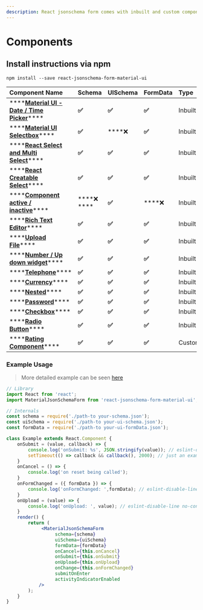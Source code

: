 ```yaml
---
description: React jsonschema form comes with inbuilt and custom components
---
```


# Components

## Install instructions via npm

```text
npm install --save react-jsonschema-form-material-ui
```

| **Component Name** | Schema | UISchema | FormData | Type | **Status** |
| :--- | :--- | :--- | :--- | :--- | :--- |
| \*\*\*\*[**Material UI - Date / Time Picker**](material-ui-date-time-picker.md)\*\*\*\* |     **✅**  |     **✅**  |     **✅**   | Inbuilt |  ****[**Done**](material-ui-date-time-picker.md)\*\*\*\* |
| \*\*\*\*[**Material UI Selectbox**](select-box/material-select.md)\*\*\*\* |     **✅**   |   ****❌  |     **✅**   | Inbuilt |  [**Done**](select-box/react-select.md)\*\*\*\* |
| \*\*\*\*[**React Select and Multi Select**](select-box/react-select.md)\*\*\*\* |     **✅**  |     **✅**   |     **✅**   | Inbuilt |  [**Done**](select-box/react-select.md)\*\*\*\* |
| \*\*\*\*[**React Creatable Select**](select-box/creatable-select.md)\*\*\*\* |     **✅**  |     **✅**   |     **✅**   | Inbuilt |  [**Done**](select-box/creatable-select.md)\*\*\*\* |
| \*\*\*\*[**Component active / inactive**](component-active-inactive.md)\*\*\*\* |   ****❌  **** |     **✅**   |   ****❌  | Inbuilt |  [**Done**](component-active-inactive.md)\*\*\*\* |
| \*\*\*\*[**Rich Text Editor**](rich-text-editor.md)\*\*\*\* |     **✅**  |     **✅**   |     **✅**   | Inbuilt |  [**Done**](rich-text-editor.md)\*\*\*\* |
| \*\*\*\*[**Upload File**](upload-file.md)\*\*\*\* |     **✅**   |     **✅**   |     **✅**   | Inbuilt |  [**Done**](upload-file.md)\*\*\*\* |
| \*\*\*\*[**Number / Up down widget**](number-up-down-widget.md)\*\*\*\* |     **✅**  |     **✅**   |     **✅**   | Inbuilt |  [**Done**](number-up-down-widget.md)\*\*\*\* |
| \*\*\*\*[**Telephone**](telephone.md)\*\*\*\* |     **✅**  |     **✅**   |     **✅**   | Inbuilt |  [**Done**](currency.md)\*\*\*\* |
| \*\*\*\*[**Currency**](currency.md)\*\*\*\* |     **✅**  |     **✅**   |     **✅**   | Inbuilt |  [**Done**](currency.md)\*\*\*\* |
| \*\*\*\*[**Nested**](nested.md)\*\*\*\* |     **✅**  |     **✅**   |     **✅**   | Inbuilt |  [**Done**](nested.md)\*\*\*\* |
| \*\*\*\*[**Password**](password.md)\*\*\*\* |     **✅**   |     **✅**   |     **✅**   | Inbuilt |  [**Done**](password.md)\*\*\*\* |
| \*\*\*\*[**Checkbox**](checkbox.md)\*\*\*\* |     **✅**  |     **✅**   |     **✅**   | Inbuilt |  [**Done**](checkbox.md)\*\*\*\* |
| \*\*\*\*[**Radio Button**](radio-button.md)\*\*\*\* |     **✅**  |     **✅**   |     **✅**   | Inbuilt |  [**Done**](radio-button.md)\*\*\*\* |
| \*\*\*\*[**Rating Component**](custom-components/rating-component-example.md)\*\*\*\* |     **✅**  |     **✅**   |     **✅**   | Custom |  [**Done**](custom-components/rating-component-example.md)\*\*\*\* |

### **Example Usage**

> More detailed example can be seen [here](https://github.com/vip-git/react-jsonschema-form-material-ui/blob/master/src/demo/body/Example.jsx)

```jsx
// Library
import React from 'react';
import MaterialJsonSchemaForm from 'react-jsonschema-form-material-ui';

// Internals
const schema = require('./path-to your-schema.json');
const uiSchema = require('./path-to your-ui-schema.json');
const formData = require('./path-to your-ui-formData.json');

class Example extends React.Component {
    onSubmit = (value, callback) => {
        console.log('onSubmit: %s', JSON.stringify(value)); // eslint-disable-line no-console
        setTimeout(() => callback && callback(), 2000); // just an example in real world can be your XHR call
    }
    onCancel = () => {
        console.log('on reset being called');
    }
    onFormChanged = ({ formData }) => {
        console.log('onFormChanged: ',formData); // eslint-disable-line no-console
    }
    onUpload = (value) => {
        console.log('onUpload: ', value); // eslint-disable-line no-console
    }
    render() {
        return (
             <MaterialJsonSchemaForm
                  schema={schema}
                  uiSchema={uiSchema}
                  formData={formData}
                  onCancel={this.onCancel}
                  onSubmit={this.onSubmit}
                  onUpload={this.onUpload}
                  onChange={this.onFormChanged}
                  submitOnEnter
                  activityIndicatorEnabled
            />
        );
    }
}
```

